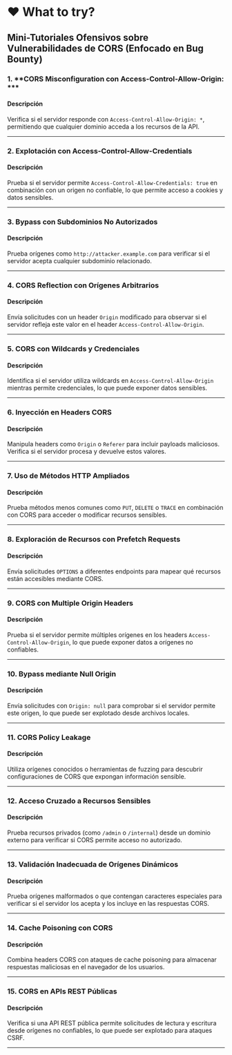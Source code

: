 # ♥️ What to try?

## Mini-Tutoriales Ofensivos sobre Vulnerabilidades de CORS (Enfocado en Bug Bounty)

### 1. \*\*CORS Misconfiguration con Access-Control-Allow-Origin: \*\*\*

#### Descripción

Verifica si el servidor responde con `Access-Control-Allow-Origin: *`, permitiendo que cualquier dominio acceda a los recursos de la API.

***

### 2. **Explotación con Access-Control-Allow-Credentials**

#### Descripción

Prueba si el servidor permite `Access-Control-Allow-Credentials: true` en combinación con un origen no confiable, lo que permite acceso a cookies y datos sensibles.

***

### 3. **Bypass con Subdominios No Autorizados**

#### Descripción

Prueba orígenes como `http://attacker.example.com` para verificar si el servidor acepta cualquier subdominio relacionado.

***

### 4. **CORS Reflection con Orígenes Arbitrarios**

#### Descripción

Envía solicitudes con un header `Origin` modificado para observar si el servidor refleja este valor en el header `Access-Control-Allow-Origin`.

***

### 5. **CORS con Wildcards y Credenciales**

#### Descripción

Identifica si el servidor utiliza wildcards en `Access-Control-Allow-Origin` mientras permite credenciales, lo que puede exponer datos sensibles.

***

### 6. **Inyección en Headers CORS**

#### Descripción

Manipula headers como `Origin` o `Referer` para incluir payloads maliciosos. Verifica si el servidor procesa y devuelve estos valores.

***

### 7. **Uso de Métodos HTTP Ampliados**

#### Descripción

Prueba métodos menos comunes como `PUT`, `DELETE` o `TRACE` en combinación con CORS para acceder o modificar recursos sensibles.

***

### 8. **Exploración de Recursos con Prefetch Requests**

#### Descripción

Envía solicitudes `OPTIONS` a diferentes endpoints para mapear qué recursos están accesibles mediante CORS.

***

### 9. **CORS con Multiple Origin Headers**

#### Descripción

Prueba si el servidor permite múltiples orígenes en los headers `Access-Control-Allow-Origin`, lo que puede exponer datos a orígenes no confiables.

***

### 10. **Bypass mediante Null Origin**

#### Descripción

Envía solicitudes con `Origin: null` para comprobar si el servidor permite este origen, lo que puede ser explotado desde archivos locales.

***

### 11. **CORS Policy Leakage**

#### Descripción

Utiliza orígenes conocidos o herramientas de fuzzing para descubrir configuraciones de CORS que expongan información sensible.

***

### 12. **Acceso Cruzado a Recursos Sensibles**

#### Descripción

Prueba recursos privados (como `/admin` o `/internal`) desde un dominio externo para verificar si CORS permite acceso no autorizado.

***

### 13. **Validación Inadecuada de Orígenes Dinámicos**

#### Descripción

Prueba orígenes malformados o que contengan caracteres especiales para verificar si el servidor los acepta y los incluye en las respuestas CORS.

***

### 14. **Cache Poisoning con CORS**

#### Descripción

Combina headers CORS con ataques de cache poisoning para almacenar respuestas maliciosas en el navegador de los usuarios.

***

### 15. **CORS en APIs REST Públicas**

#### Descripción

Verifica si una API REST pública permite solicitudes de lectura y escritura desde orígenes no confiables, lo que puede ser explotado para ataques CSRF.

***
